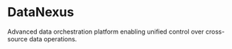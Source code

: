 # DataNexus
Advanced data orchestration platform enabling unified control over cross-source data operations.
